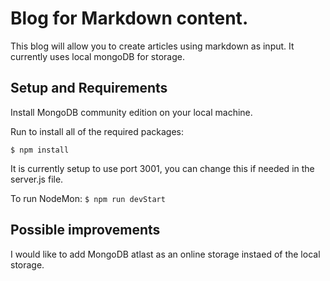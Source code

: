 # Blog for Markdown content.

This blog will allow you to create articles using markdown as input.
It currently uses local mongoDB for storage.

## Setup and Requirements

Install MongoDB community edition on your local machine.

Run to install all of the required packages:
```
$ npm install 
```
 It is currently setup to use port 3001, you can change this if needed in the server.js file.

To run NodeMon: `$ npm run devStart`

## Possible improvements
I would like to add MongoDB atlast as an online storage instaed of the local storage.